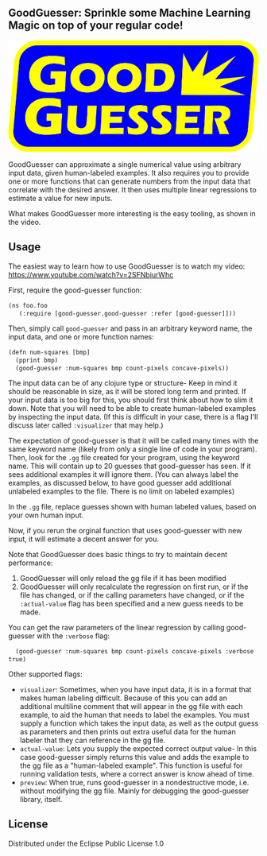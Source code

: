 ## GoodGuesser: Sprinkle some Machine Learning Magic on top of your regular code!

![alt text](https://github.com/drcode/good-guesser/blob/master/good_guesser_logo.png?raw=true)

GoodGuesser can approximate a single numerical value using arbitrary input data, given human-labeled examples. It also requires you to provide one or more functions that can generate numbers from the input data that correlate with the desired answer. It then uses multiple linear regressions to estimate a value for new inputs.

What makes GoodGuesser more interesting is the easy tooling, as shown in the video.

## Usage

The easiest way to learn how to use GoodGuesser is to watch my video: https://www.youtube.com/watch?v=2SFNbiurWhc

First, require the good-guesser function:


```
(ns foo.foo
   (:require [good-guesser.good-guesser :refer [good-guesser]]))
```

Then, simply call `good-guesser` and pass in an arbitrary keyword name, the input data, and one or more function names:

```
(defn num-squares [bmp]
  (pprint bmp)
  (good-guesser :num-squares bmp count-pixels concave-pixels))
```

The input data can be of any clojure type or structure- Keep in mind it should be reasonable in size, as it will be stored long term and printed. If your input data is too big for this, you should first think about how to slim it down. Note that you will need to be able to create human-labeled examples by inspecting the input data. (If this is difficult in your case, there is a flag I'll discuss later called `:visualizer` that may help.)

The expectation of good-guesser is that it will be called many times with the same keyword name (likely from only a single line of code in your program). Then, look for the `.gg` file created for your program, using the keyword name. This will contain up to 20 guesses that good-guesser has seen. If it sees additional examples it will ignore them. (You can always label the examples, as discussed below, to have good guesser add additional unlabeled examples to the file. There is no limit on labeled examples)

In the `.gg` file, replace guesses shown with human labeled values, based on your own human input.

Now, if you rerun the orginal function that uses good-guesser with new input, it will estimate a decent answer for you.

Note that GoodGuesser does basic things to try to maintain decent performance:

1. GoodGuesser will only reload the gg file if it has been modified
1. GoodGuesser will only recalculate the regression on first run, or if the file has changed, or if the calling parameters have changed, or if the `:actual-value` flag has been specified and a new guess needs to be made.

You can get the raw parameters of the linear regression by calling good-guesser with the `:verbose` flag:

```
  (good-guesser :num-squares bmp count-pixels concave-pixels :verbose true)
```

Other supported flags:

- `visualizer`: Sometimes, when you have input data, it is in a format that makes human labeling difficult. Because of this you can add an additional multiline comment that will appear in the gg file with each example, to aid the human that needs to label the examples. You must supply a function which takes the input data, as well as the output guess as parameters and then prints out extra useful data for the human labeler that they can reference in the gg file.
- `actual-value`: Lets you supply the expected correct output value- In this case good-guesser simply returns this value and adds the example to the gg file as a "human-labeled example". This function is useful for running validation tests, where a correct answer is know ahead of time.
- `preview`: When true, runs good-guesser in a nondestructive mode, i.e. without modifying the gg file. Mainly for debugging the good-guesser library, itself.

## License

Distributed under the Eclipse Public License 1.0
